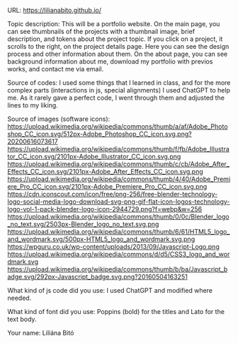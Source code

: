 URL: https://lilianabito.github.io/

Topic description: This will be a portfolio website. On the main page, you can see thumbnails of the projects with a thumbnail image, brief description, and tokens about the project topic. If you click on a project, it scrolls to the right, on the project details page. Here you can see the design process and other information about them. On the about page, you can see background information about me, download my portfolio with previos works, and contact me via email.

Source of codes: I used some things that I learned in class, and for the more complex parts (interactions in js, special alignments) I used ChatGPT to help me. As it rarely gave a perfect code, I went through them and adjusted the lines to my liking.

Source of images (software icons):
https://upload.wikimedia.org/wikipedia/commons/thumb/a/af/Adobe_Photoshop_CC_icon.svg/512px-Adobe_Photoshop_CC_icon.svg.png?20200616073617
https://upload.wikimedia.org/wikipedia/commons/thumb/f/fb/Adobe_Illustrator_CC_icon.svg/2101px-Adobe_Illustrator_CC_icon.svg.png
https://upload.wikimedia.org/wikipedia/commons/thumb/c/cb/Adobe_After_Effects_CC_icon.svg/2101px-Adobe_After_Effects_CC_icon.svg.png
https://upload.wikimedia.org/wikipedia/commons/thumb/4/40/Adobe_Premiere_Pro_CC_icon.svg/2101px-Adobe_Premiere_Pro_CC_icon.svg.png
https://cdn.iconscout.com/icon/free/png-256/free-blender-technology-logo-social-media-logo-download-svg-png-gif-flat-icon-logos-technology-logo-vol-1-pack-blender-logo-icon-2944729.png?f=webp&w=256
https://upload.wikimedia.org/wikipedia/commons/thumb/0/0c/Blender_logo_no_text.svg/2503px-Blender_logo_no_text.svg.png
https://upload.wikimedia.org/wikipedia/commons/thumb/6/61/HTML5_logo_and_wordmark.svg/500px-HTML5_logo_and_wordmark.svg.png
https://wpguru.co.uk/wp-content/uploads/2013/09/Javascript-Logo.png
https://upload.wikimedia.org/wikipedia/commons/d/d5/CSS3_logo_and_wordmark.svg
https://upload.wikimedia.org/wikipedia/commons/thumb/b/ba/Javascript_badge.svg/292px-Javascript_badge.svg.png?20160504163251

What kind of js code did you use: I used ChatGPT and modified where needed.

What kind of font did you use: Poppins (bold) for the titles and Lato for the text body.

Your name: Liliána Bitó